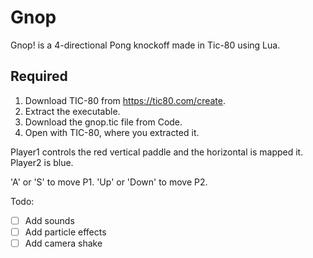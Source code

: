 # Gnop
Gnop! is a 4-directional Pong knockoff made in Tic-80 using Lua.

## Required
1. Download TIC-80 from https://tic80.com/create.
2. Extract the executable.
3. Download the gnop.tic file from Code.
4. Open with TIC-80, where you extracted it.

Player1 controls the red vertical paddle and the horizontal is mapped it.
Player2 is blue.

'A' or 'S' to move P1.
'Up' or 'Down' to move P2.

Todo:
 - [ ] Add sounds
 - [ ] Add particle effects
 - [ ] Add camera shake
